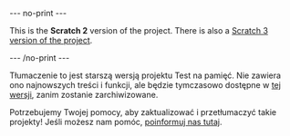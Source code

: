 --- no-print ---

This is the **Scratch 2** version of the project. There is also a [Scratch 3 version of the project](https://projects.raspberrypi.org/pl-PL/projects/memory).

--- /no-print ---

Tłumaczenie to jest starszą wersją projektu Test na pamięć. Nie zawiera ono najnowszych treści i funkcji, ale będzie tymczasowo dostępne w [tej wersji](images/memory-pl-PL.pdf), zanim zostanie zarchiwizowane. 

Potrzebujemy Twojej pomocy, aby zaktualizować i przetłumaczyć takie projekty! Jeśli możesz nam pomóc, [poinformuj nas tutaj](http://rpf.io/translators).
